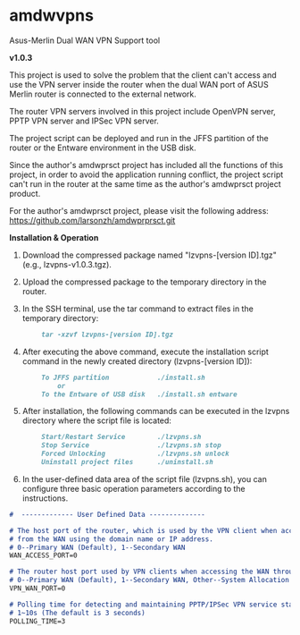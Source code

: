 # amdwvpns
Asus-Merlin Dual WAN VPN Support tool

**v1.0.3**

This project is used to solve the problem that the client can't access and use the VPN server inside the router when the dual WAN port of ASUS Merlin router is connected to the external network.

The router VPN servers involved in this project include OpenVPN server, PPTP VPN server and IPSec VPN server.

The project script can be deployed and run in the JFFS partition of the router or the Entware environment in the USB disk.

Since the author's amdwprsct project has included all the functions of this project, in order to avoid the application running conflict, the project script can't run in the router at the same time as the author's amdwprsct project product.

For the author's amdwprsct project, please visit the following address: https://github.com/larsonzh/amdwprprsct.git


**Installation & Operation**

1. Download the compressed package named "lzvpns-[version ID].tgz" (e.g., lzvpns-v1.0.3.tgz).

2. Upload the compressed package to the temporary directory in the router.

3. In the SSH terminal, use the tar command to extract files in the temporary directory:
```markdown
        tar -xzvf lzvpns-[version ID].tgz
```
4. After executing the above command, execute the installation script command in the newly created directory (lzvpns-[version ID]):
```markdown
        To JFFS partition            ./install.sh
            or
        To the Entware of USB disk   ./install.sh entware
```
5. After installation, the following commands can be executed in the lzvpns directory where the script file is located:
```markdown
        Start/Restart Service        ./lzvpns.sh
        Stop Service                 ./lzvpns.sh stop
        Forced Unlocking             ./lzvpns.sh unlock
        Uninstall project files      ./uninstall.sh
```
6. In the user-defined data area of the script file (lzvpns.sh), you can configure three basic operation parameters according to the instructions.

```markdown
#  ------------- User Defined Data --------------

# The host port of the router, which is used by the VPN client when accessing the router 
# from the WAN using the domain name or IP address. 
# 0--Primary WAN (Default), 1--Secondary WAN
WAN_ACCESS_PORT=0

# The router host port used by VPN clients when accessing the WAN through the router.
# 0--Primary WAN (Default), 1--Secondary WAN, Other--System Allocation
VPN_WAN_PORT=0

# Polling time for detecting and maintaining PPTP/IPSec VPN service status.
# 1~10s (The default is 3 seconds)
POLLING_TIME=3

```
